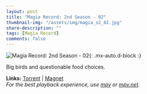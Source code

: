 ```yaml
---
layout: post
title: "Magia Record: 2nd Season - 02"
thumbnail-img: "/assets/img/magia_s2_02.jpg"
share-description: ""
tags: [Magia Record]
comments: false
---
```


![Magia Record: 2nd Season - 02](/assets/img/magia_s2_02.jpg){: .mx-auto.d-block :}

Big birds and questionable food choices.
<!-- excerpt-end -->

**Links:** [Torrent](https://nyaa.si/view/1426929) | [Magnet](magnet:?xt=urn:btih:3d0e935aec41c1e929ae5d805b759212c8e4b6f9&dn=%5BYameteTomete%5D%20Magia%20Record%202nd%20Season%20-%2002%20%5B45D8B394%5D.mkv&tr=http%3A%2F%2Fnyaa.tracker.wf%3A7777%2Fannounce&tr=udp%3A%2F%2Fopen.stealth.si%3A80%2Fannounce&tr=udp%3A%2F%2Ftracker.opentrackr.org%3A1337%2Fannounce&tr=udp%3A%2F%2Ftracker.coppersurfer.tk%3A6969%2Fannounce&tr=udp%3A%2F%2Fexodus.desync.com%3A6969%2Fannounce) <br>
*For the best playback experience, use [mpv](https://mpv.io/) or [mpv.net](https://mpv-net.github.io/mpv.net-web-site/).*
